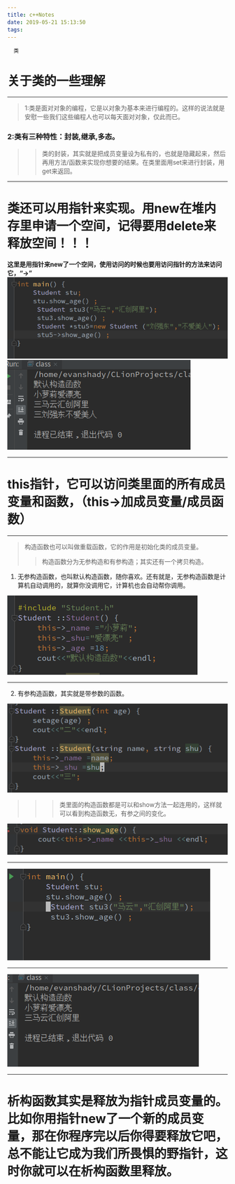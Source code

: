 ```yaml
---
title: c++Notes
date: 2019-05-21 15:13:50
tags:
---
```

      类
<!--more-->


# 关于类的一些理解
----
> 1:类是面对对象的编程，它是以对象为基本来进行编程的。这样的说法就是安慰一些我们这些编程人也可以每天面对对象，仅此而已。
### 2:类有三种特性：封装,继承,多态。
>> 类的封装，其实就是把成员变量设为私有的，也就是隐藏起来，然后再用方法/函数来实现你想要的结果。在类里面用set来进行封装，用get来返回。

----
# 类还可以用指针来实现。用new在堆内存里申请一个空间，记得要用delete来释放空间！！！
**这里是用指针来new了一个空间，使用访问的时候也要用访问指针的方法来访问它，“->”**
![main](c-Notes/YC4.png)
![程序结果](c-Notes/YC5.png)

----
# this指针，它可以访问类里面的所有成员变量和函数，（this->加成员变量/成员函数）
----
> 构造函数也可以叫做重载函数，它的作用是初始化类的成员变量。
>> 构造函数分为无参构造和有参构造；其实还有一个拷贝构造。
1. 无参构造函数，也叫默认构造函数，随你喜欢。还有就是，无参构造函数是计算机自动调用的，就算你没调用它，计算机也会自动帮你调用。

![无参构造函数](c-Notes/WC.png)

----
2. 有参构造函数，其实就是带参数的函数。

![有参构造](c-Notes/YC.png)

>>> 类里面的构造函数都是可以和show方法一起连用的，这样就可以看到构造函数无，有参之间的变化。

![show](c-Notes/YC3.png)

----

![main函数](c-Notes/YC1.png)

----
![程序结果](c-Notes/YC2.png)

----
# 析构函数其实是释放为指针成员变量的。比如你用指针new了一个新的成员变量，那在你程序完以后你得要释放它吧，总不能让它成为我们所畏惧的野指针，这时你就可以在析构函数里释放。
